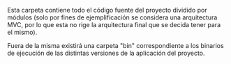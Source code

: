 Esta carpeta contiene todo el código fuente del proyecto dividido por módulos (solo por fines de ejemplificación se considera una arquitectura MVC,  por lo que esta no rige la arquitectura final que se decida tener para el mismo).

Fuera de la misma existirá una carpeta "bin" correspondiente a los binarios de 
ejecución de las distintas versiones de la aplicación del proyecto.
